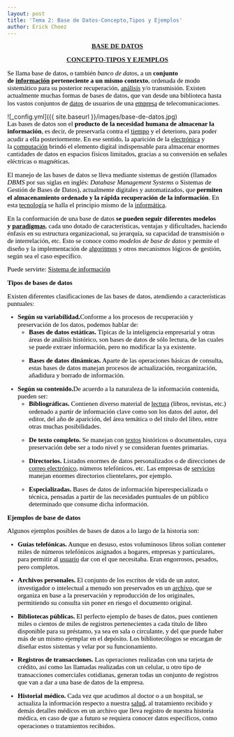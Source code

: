 ```yaml
---
layout: post
title: 'Tema 2: Base de Datos-Concepto,Tipos y Ejemplos'
author: Erick Choez
---
```

<p style='margin-top:0cm;margin-right:0cm;margin-bottom:10.0pt;margin-left:0cm;line-height:115%;font-size:15px;font-family:"Calibri","sans-serif";text-align:center;'><strong><a href="https://concepto.de/base-de-datos/">BASE DE DATOS</a></strong></p>
<p style='margin-top:0cm;margin-right:0cm;margin-bottom:10.0pt;margin-left:0cm;line-height:115%;font-size:15px;font-family:"Calibri","sans-serif";text-align:center;'><span style="color:blue;text-decoration:underline;"><strong><a href="https://concepto.de/base-de-datos/">CONCEPTO-TIPOS Y EJEMPLOS</a></strong></span></p>
<p style='margin-top:0cm;margin-right:0cm;margin-bottom:10.0pt;margin-left:0cm;line-height:115%;font-size:15px;font-family:"Calibri","sans-serif";'><span style="color:black;">Se llama base de datos, o tambi&eacute;n <em>banco de datos</em>, a un <strong>conjunto de&nbsp;</strong></span><a href="https://concepto.de/informacion/"><strong><span style="color:black;text-decoration:none;">informaci&oacute;n</span></strong></a><strong><span style="color:black;">&nbsp;perteneciente a un mismo contexto</span></strong><span style="color:black;">, ordenada de modo sistem&aacute;tico para su posterior recuperaci&oacute;n,&nbsp;</span><a href="https://concepto.de/analisis-3/"><span style="color:black;text-decoration:none;">an&aacute;lisis</span></a><span style="color:black;">&nbsp;y/o transmisi&oacute;n. Existen actualmente muchas formas de bases de datos, que van desde una biblioteca hasta los vastos conjuntos de&nbsp;</span><a href="https://concepto.de/dato-en-informatica/"><span style="color:black;text-decoration:none;">datos</span></a><span style="color:black;">&nbsp;de usuarios de una&nbsp;</span><a href="https://concepto.de/empresa/"><span style="color:black;text-decoration:none;">empresa</span></a><span style="color:black;">&nbsp;de telecomunicaciones.</span></p>
![_config.yml]({{ site.baseurl }}/images/base-de-datos.jpg)
<p style='margin-top:0cm;margin-right:0cm;margin-bottom:10.0pt;margin-left:0cm;line-height:115%;font-size:15px;font-family:"Calibri","sans-serif";'><span style="color:black;">Las bases de datos son el <strong>producto de la necesidad humana de almacenar la informaci&oacute;n</strong>, es decir, de preservarla contra el&nbsp;</span><a href="https://concepto.de/tiempo/"><span style="color:black;text-decoration:none;">tiempo</span></a><span style="color:black;">&nbsp;y el deterioro, para poder acudir a ella posteriormente. En ese sentido, la aparici&oacute;n de la&nbsp;</span><a href="https://concepto.de/electronica/"><span style="color:black;text-decoration:none;">electr&oacute;nica</span></a><span style="color:black;">&nbsp;y la&nbsp;</span><a href="https://concepto.de/computacion/"><span style="color:black;text-decoration:none;">computaci&oacute;n</span></a><span style="color:black;">&nbsp;brind&oacute; el elemento digital indispensable para almacenar enormes cantidades de datos en espacios f&iacute;sicos limitados, gracias a su conversi&oacute;n en se&ntilde;ales el&eacute;ctricas o magn&eacute;ticas.</span></p>
<p style='margin-top:0cm;margin-right:0cm;margin-bottom:10.0pt;margin-left:0cm;line-height:115%;font-size:15px;font-family:"Calibri","sans-serif";'><span style="color:black;">El manejo de las bases de datos se lleva mediante sistemas de gesti&oacute;n (llamados <em>DBMS</em> por sus siglas en ingl&eacute;s: <em>Database Management Systems</em> o Sistemas de Gesti&oacute;n de Bases de Datos), actualmente digitales y automatizados, que <strong>permiten el almacenamiento ordenado y la r&aacute;pida recuperaci&oacute;n de la informaci&oacute;n</strong>. En esta&nbsp;</span><a href="https://concepto.de/tecnologia/"><span style="color:black;text-decoration:none;">tecnolog&iacute;a</span></a><span style="color:black;">&nbsp;se halla el principio mismo de la&nbsp;</span><a href="https://concepto.de/informatica/"><span style="color:black;text-decoration:none;">inform&aacute;tica</span></a><span style="color:black;">.</span></p>
<p style='margin-top:0cm;margin-right:0cm;margin-bottom:10.0pt;margin-left:0cm;line-height:115%;font-size:15px;font-family:"Calibri","sans-serif";'><span style="color:black;">En la conformaci&oacute;n de una base de datos <strong>se pueden seguir diferentes modelos y&nbsp;</strong></span><a href="https://concepto.de/que-es-paradigma/"><strong><span style="color:black;text-decoration:none;">paradigmas</span></strong></a><span style="color:black;">, cada uno dotado de caracter&iacute;sticas, ventajas y dificultades, haciendo &eacute;nfasis en su estructura organizacional, su jerarqu&iacute;a, su capacidad de transmisi&oacute;n o de interrelaci&oacute;n, etc. Esto se conoce como <em>modelos de base de datos</em> y permite el dise&ntilde;o y la implementaci&oacute;n de&nbsp;</span><a href="https://concepto.de/algoritmo-en-informatica/"><span style="color:black;text-decoration:none;">algoritmos</span></a><span style="color:black;">&nbsp;y otros mecanismos l&oacute;gicos de gesti&oacute;n, seg&uacute;n sea el caso espec&iacute;fico.</span></p>
<p style='margin-top:0cm;margin-right:0cm;margin-bottom:10.0pt;margin-left:0cm;line-height:115%;font-size:15px;font-family:"Calibri","sans-serif";'><span style="color:black;">Puede servirte:&nbsp;</span><a href="https://concepto.de/sistema-de-informacion/"><span style="color:black;text-decoration:none;">Sistema de informaci&oacute;n</span></a></p>
<p style='margin-top:0cm;margin-right:0cm;margin-bottom:10.0pt;margin-left:0cm;line-height:115%;font-size:15px;font-family:"Calibri","sans-serif";'><strong><span style="color:black;">Tipos de bases de datos</span></strong></p>
<p style='margin-top:0cm;margin-right:0cm;margin-bottom:10.0pt;margin-left:0cm;line-height:115%;font-size:15px;font-family:"Calibri","sans-serif";'><span style="color:black;">Existen diferentes clasificaciones de las bases de datos, atendiendo a caracter&iacute;sticas puntuales:</span></p>
<ul style="margin-bottom:0cm;margin-top:0cm;" type="disc">
    <li style='margin-top:0cm;margin-right:0cm;margin-bottom:10.0pt;margin-left:0cm;line-height:115%;font-size:15px;font-family:"Calibri","sans-serif";color:black;'><strong>Seg&uacute;n su variabilidad.</strong>Conforme a los procesos de recuperaci&oacute;n y preservaci&oacute;n de los datos, podemos hablar de:<ul style="margin-bottom:0cm;margin-top:0cm;" type="circle">
            <li style='margin-top:0cm;margin-right:0cm;margin-bottom:10.0pt;margin-left:0cm;line-height:115%;font-size:15px;font-family:"Calibri","sans-serif";color:black;'><strong>Bases de datos est&aacute;ticas.</strong> T&iacute;picas de la inteligencia empresarial y otras &aacute;reas de an&aacute;lisis hist&oacute;rico, son bases de datos de s&oacute;lo lectura, de las cuales se puede extraer informaci&oacute;n, pero no modificar la ya existente.</li>
            <li style='margin-top:0cm;margin-right:0cm;margin-bottom:10.0pt;margin-left:0cm;line-height:115%;font-size:15px;font-family:"Calibri","sans-serif";color:black;'><strong>Bases de datos din&aacute;micas.</strong> Aparte de las operaciones b&aacute;sicas de consulta, estas bases de datos manejan procesos de actualizaci&oacute;n, reorganizaci&oacute;n, a&ntilde;adidura y borrado de informaci&oacute;n.</li>
        </ul>
    </li>
    <li style='margin-top:0cm;margin-right:0cm;margin-bottom:10.0pt;margin-left:0cm;line-height:115%;font-size:15px;font-family:"Calibri","sans-serif";color:black;'><strong>Seg&uacute;n su contenido.</strong>De acuerdo a la naturaleza de la informaci&oacute;n contenida, pueden ser:<ul style="margin-bottom:0cm;margin-top:0cm;" type="circle">
            <li style='margin-top:0cm;margin-right:0cm;margin-bottom:10.0pt;margin-left:0cm;line-height:115%;font-size:15px;font-family:"Calibri","sans-serif";color:black;'><strong>Bibliogr&aacute;ficas.</strong> Contienen diverso material de <span style="color:windowtext;"><a href="https://concepto.de/lectura/"><span style="color:black;text-decoration:none;">lectura</span></a></span> (libros, revistas, etc.) ordenado a partir de informaci&oacute;n clave como son los datos del autor, del editor, del a&ntilde;o de aparici&oacute;n, del &aacute;rea tem&aacute;tica o del t&iacute;tulo del libro, entre otras muchas posibilidades.</li>
            <li style='margin-top:0cm;margin-right:0cm;margin-bottom:10.0pt;margin-left:0cm;line-height:115%;font-size:15px;font-family:"Calibri","sans-serif";color:black;'><strong>De texto completo.</strong> Se manejan con <span style="color:windowtext;"><a href="https://concepto.de/texto/"><span style="color:black;text-decoration:none;">textos</span></a></span> hist&oacute;ricos o documentales, cuya preservaci&oacute;n debe ser a todo nivel y se consideran fuentes primarias.</li>
            <li style='margin-top:0cm;margin-right:0cm;margin-bottom:10.0pt;margin-left:0cm;line-height:115%;font-size:15px;font-family:"Calibri","sans-serif";color:black;'><strong>Directorios.</strong> Listados enormes de datos personalizados o de direcciones de <span style="color:windowtext;"><a href="https://concepto.de/correo-electronico/"><span style="color:black;text-decoration:none;">correo electr&oacute;nico</span></a></span>, n&uacute;meros telef&oacute;nicos, etc. Las empresas de <span style="color:windowtext;"><a href="https://concepto.de/servicio/"><span style="color:black;text-decoration:none;">servicios</span></a></span> manejan enormes directorios clientelares, por ejemplo.</li>
            <li style='margin-top:0cm;margin-right:0cm;margin-bottom:10.0pt;margin-left:0cm;line-height:115%;font-size:15px;font-family:"Calibri","sans-serif";color:black;'><strong>Especializadas.</strong> Bases de datos de informaci&oacute;n hiperespecializada o t&eacute;cnica, pensadas a partir de las necesidades puntuales de un p&uacute;blico determinado que consume dicha informaci&oacute;n.</li>
        </ul>
    </li>
</ul>
<p style='margin-top:0cm;margin-right:0cm;margin-bottom:10.0pt;margin-left:0cm;line-height:115%;font-size:15px;font-family:"Calibri","sans-serif";'><strong><span style="color:black;">Ejemplos de base de datos</span></strong></p>
<p style='margin-top:0cm;margin-right:0cm;margin-bottom:10.0pt;margin-left:0cm;line-height:115%;font-size:15px;font-family:"Calibri","sans-serif";'><span style="color:black;">Algunos ejemplos posibles de bases de datos a lo largo de la historia son:</span></p>
<ul style="margin-bottom:0cm;margin-top:0cm;" type="disc">
    <li style='margin-top:0cm;margin-right:0cm;margin-bottom:10.0pt;margin-left:0cm;line-height:115%;font-size:15px;font-family:"Calibri","sans-serif";color:black;'><strong>Gu&iacute;as telef&oacute;nicas.</strong> Aunque en desuso, estos voluminosos libros sol&iacute;an contener miles de n&uacute;meros telef&oacute;nicos asignados a hogares, empresas y particulares, para permitir al <span style="color:windowtext;"><a href="https://concepto.de/usuario/"><span style="color:black;text-decoration:none;">usuario</span></a></span> dar con el que necesitaba. Eran engorrosos, pesados, pero completos.</li>
    <li style='margin-top:0cm;margin-right:0cm;margin-bottom:10.0pt;margin-left:0cm;line-height:115%;font-size:15px;font-family:"Calibri","sans-serif";color:black;'><strong>Archivos personales.</strong> El conjunto de los escritos de vida de un autor, investigador o intelectual a menudo son preservados en un <span style="color:windowtext;"><a href="https://concepto.de/archivo/"><span style="color:black;text-decoration:none;">archivo</span></a></span>, que se organiza en base a la preservaci&oacute;n y reproducci&oacute;n de los originales, permitiendo su consulta sin poner en riesgo el documento original.</li>
    <li style='margin-top:0cm;margin-right:0cm;margin-bottom:10.0pt;margin-left:0cm;line-height:115%;font-size:15px;font-family:"Calibri","sans-serif";color:black;'><strong>Bibliotecas p&uacute;blicas.</strong> El perfecto ejemplo de bases de datos, pues contienen miles o cientos de miles de registros pertenecientes a cada t&iacute;tulo de libro disponible para su pr&eacute;stamo, ya sea en sala o circulante, y del que puede haber m&aacute;s de un mismo ejemplar en el dep&oacute;sito. Los bibliotec&oacute;logos se encargan de dise&ntilde;ar estos sistemas y velar por su funcionamiento.</li>
    <li style='margin-top:0cm;margin-right:0cm;margin-bottom:10.0pt;margin-left:0cm;line-height:115%;font-size:15px;font-family:"Calibri","sans-serif";color:black;'><strong>Registros de transacciones.</strong> Las operaciones realizadas con una tarjeta de cr&eacute;dito, as&iacute; como las llamadas realizadas con un celular, u otro tipo de transacciones comerciales cotidianas, generan todas un conjunto de registros que van a dar a una base de datos de la empresa.</li>
    <li style='margin-top:0cm;margin-right:0cm;margin-bottom:10.0pt;margin-left:0cm;line-height:115%;font-size:15px;font-family:"Calibri","sans-serif";color:black;'><strong>Historial m&eacute;dico.</strong> Cada vez que acudimos al doctor o a un hospital, se actualiza la informaci&oacute;n respecto a nuestra <span style="color:windowtext;"><a href="https://concepto.de/salud-segun-la-oms/"><span style="color:black;text-decoration:none;">salud</span></a></span>, al tratamiento recibido y dem&aacute;s detalles m&eacute;dicos en un archivo que lleva registro de nuestra historia m&eacute;dica, en caso de que a futuro se requiera conocer datos espec&iacute;ficos, como operaciones o tratamientos recibidos.</li>
</ul>
<p style='margin-top:0cm;margin-right:0cm;margin-bottom:10.0pt;margin-left:0cm;line-height:115%;font-size:15px;font-family:"Calibri","sans-serif";'><br>&nbsp;&nbsp;</p>
